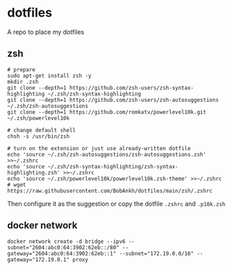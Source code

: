 # dotfiles

A repo to place my dotfiles

## zsh

```shell
# prepare
sudo apt-get install zsh -y
mkdir .zsh
git clone --depth=1 https://github.com/zsh-users/zsh-syntax-highlighting ~/.zsh/zsh-syntax-highlighting
git clone --depth=1 https://github.com/zsh-users/zsh-autosuggestions ~/.zsh/zsh-autosuggestions
git clone --depth=1 https://github.com/romkatv/powerlevel10k.git ~/.zsh/powerlevel10k

# change default shell
chsh -s /usr/bin/zsh

# turn on the extension or just use already-written dotfile
echo 'source ~/.zsh/zsh-autosuggestions/zsh-autosuggestions.zsh' >>~/.zshrc
echo 'source ~/.zsh/zsh-syntax-highlighting/zsh-syntax-highlighting.zsh' >>~/.zshrc
echo 'source ~/.zsh/powerlevel10k/powerlevel10k.zsh-theme' >>~/.zshrc
# wget https://raw.githubusercontent.com/BobAnkh/dotfiles/main/zsh/.zshrc
```

Then configure it as the suggestion or copy the dotfile `.zshrc` and `.p10k.zsh`

## docker network

```shell
docker network create -d bridge --ipv6 --subnet="2604:abc0:64:3902:62eb::/80" --gateway="2604:abc0:64:3902:62eb::1" --subnet="172.19.0.0/16" --gateway="172.19.0.1" proxy
```
